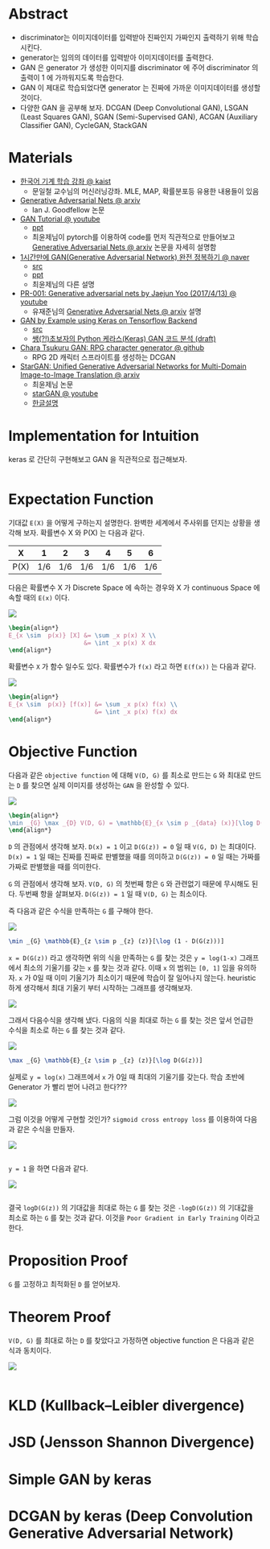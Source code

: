 # Abstract

- discriminator는 이미지데이터를 입력받아 진짜인지 가짜인지 출력하기
  위해 학습시킨다.
- generator는 임의의 데이터를 입력받아 이미지데이터를 출력한다. 
- GAN 은 generator 가 생성한 이미지를 discriminator 에 주어 
  discriminator 의 출력이  1 에 가까워지도록 학습한다.
- GAN 이 제대로 학습되었다면 generator 는 진짜에 가까운 이미지데이터를 
  생성할 것이다.
- 다양한 GAN 을 공부해 보자. DCGAN (Deep Convolutional GAN), LSGAN (Least Squares GAN), SGAN
  (Semi-Supervised GAN), ACGAN (Auxiliary Classifier GAN), CycleGAN, StackGAN

# Materials

- [한국어 기계 학습 강좌 @ kaist](https://aailab.kaist.ac.kr/xe2/page_GBex27/)
  - 문일철 교수님의 머신러닝강좌. MLE, MAP, 확률분포등 유용한 내용들이 있음
- [Generative Adversarial Nets @ arxiv](https://arxiv.org/pdf/1406.2661.pdf)
  - Ian J. Goodfellow 논문
- [GAN Tutorial @ youtube](https://www.youtube.com/watch?v=uQT464Ms6y8&index=1&list=RDuQT464Ms6y8)
  - [ppt](https://drive.google.com/file/d/0B377f9tIGAcwdVd1Z3dCX1lBTlE/view)
  - 최윤제님이 pytorch를 이용하여 code를 먼저 직관적으로 만들어보고 [Generative Adversarial Nets @ arxiv](https://arxiv.org/pdf/1406.2661.pdf) 논문을 자세히 설명함
- [1시간만에 GAN(Generative Adversarial Network) 완전 정복하기 @ naver](http://tv.naver.com/v/1947034)
  - [src](https://github.com/yunjey/pytorch-tutorial/blob/master/tutorials/03-advanced/generative_adversarial_network/main.py)
  - [ppt](https://www.slideshare.net/NaverEngineering/1-gangenerative-adversarial-network)
  - 최윤제님의 다른 설명
- [PR-001: Generative adversarial nets by Jaejun Yoo (2017/4/13) @ youtube](https://www.youtube.com/watch?v=L3hz57whyNw)
  - 유재준님의 [Generative Adversarial Nets @ arxiv](https://arxiv.org/pdf/1406.2661.pdf) 설명
- [GAN by Example using Keras on Tensorflow Backend](https://towardsdatascience.com/gan-by-example-using-keras-on-tensorflow-backend-1a6d515a60d0)
  - [src](https://github.com/roatienza/Deep-Learning-Experiments/blob/master/Experiments/Tensorflow/GAN/dcgan_mnist.py)
  - [쌩(?!)초보자의 Python 케라스(Keras) GAN 코드 분석 (draft)](http://leestation.tistory.com/776)
- [Chara Tsukuru GAN: RPG character generator @ github](https://github.com/almchung/chara-tsukuru-gan)
  - RPG 2D 캐릭터 스프라이트를 생성하는 DCGAN
- [StarGAN: Unified Generative Adversarial Networks for Multi-Domain Image-to-Image Translation @ arxiv](https://arxiv.org/abs/1711.09020)
  - 최윤제님 논문
  - [starGAN @ youtube](https://www.youtube.com/watch?v=D80h0MfaspA)
  - [한글설명](http://www.modulabs.co.kr/?module=file&act=procFileDownload&file_srl=20159&sid=16dcd07bb230645a7a9b9271ee6a04ac&module_srl=17958)
  
# Implementation for Intuition

keras 로 간단히 구현해보고 GAN 을 직관적으로 접근해보자.

```
```

# Expectation Function

기대값 `E(X)` 을 어떻게 구하는지 설명한다. 완벽한 세계에서 주사위를 던지는 상황을 생각해 보자. 확률변수 X 와 P(X) 는 다음과 같다.

| X | 1 | 2 | 3 | 4 | 5 | 6 |
|---|---|---|---|---|---|---|
| P(X) | 1/6 | 1/6 | 1/6 | 1/6 | 1/6 | 1/6 |

다음은 확률변수 X 가 Discrete Space 에 속하는 경우와 X 가 continuous Space 에 속할 때의 `E(x)` 이다.

![](exp_x_discrete.png)

```latex
\begin{align*}
E_{x \sim  p(x)} [X] &= \sum _x p(x) X \\
                     &= \int _x p(x) X dx
\end{align*}
```

확률변수 `X` 가 함수 일수도 있다. 확률변수가 `f(x)` 라고 하면 `E(f(x))` 는 다음과 같다.

![](exp_func_discrete.png)

```latex
\begin{align*}
E_{x \sim  p(x)} [f(x)] &= \sum _x p(x) f(x) \\
                        &= \int _x p(x) f(x) dx
\end{align*}
```

# Objective Function

다음과 같은 `objective function` 에 대해 `V(D, G)` 를 최소로 만드는 `G` 와 최대로 만드는 `D` 를 찾으면 실제 이미지를 생성하는 `GAN` 을 완성할 수 있다.

![](gan_objective_function.png)

```latex
\begin{align*}
\min _{G} \max _{D} V(D, G) = \mathbb{E}_{x \sim p _{data} (x)}[\log D(x)] + \mathbb{E}_{z \sim p _{z} (z)}[\log (1 - D(G(z)))]
\end{align*}
```

`D` 의 관점에서 생각해 보자. `D(x) = 1` 이고 `D(G(z)) = 0` 일 때 `V(G, D)` 는 최대이다. `D(x) = 1` 일 때는 진짜를 진짜로 판별했을 때를 의미하고 `D(G(z)) = 0` 일 때는 가짜를 가짜로 판별했을 때를 의미한다.

`G` 의 관점에서 생각해 보자. `V(D, G)` 의 첫번째 항은 `G` 와 관련없기 때문에 무시해도 된다. 두번째 항을 살펴보자. `D(G(z)) = 1` 일 때 `V(D, G)` 는 최소이다.

즉 다음과 같은 수식을 만족하는 `G` 를 구해야 한다.

![](gan_objective_eq_G.png)


```latex
\min _{G} \mathbb{E}_{z \sim p _{z} (z)}[\log (1 - D(G(z)))]
```

`x = D(G(z))` 라고 생각하면 위의 식을 만족하는 `G` 를 찾는 것은 `y = log(1-x)` 그래프에서 최소의 기울기를 갖는 `x` 를  찾는 것과 같다. 이때 `x` 의 범위는 `[0, 1]` 임을 유의하자. `x` 가 0일 때 이미 기울기가 최소이기 때문에 학습이 잘 일어나지 않는다. heuristic 하게 생각해서 최대 기울기 부터 시작하는 그래프를 생각해보자.

![](gan_graph_log_1-x.png)

그래서 다음수식을 생각해 냈다. 다음의 식을 최대로 하는 `G` 를 찾는 것은 앞서 언급한 수식을 최소로 하는 `G` 를 찾는 것과 같다.

![](gan_objective_eq_G_max.png)

```latex
\max _{G} \mathbb{E}_{z \sim p _{z} (z)}[\log D(G(z))]
```

 실제로 `y = log(x)` 그래프에서 `x` 가 0일 때 최대의 기울기를 갖는다. 학습 초반에 Generator 가 빨리 벋어 나려고 한다???

![](gan_graph_log_x.png)

그럼 이것을 어떻게 구현할 것인가? `sigmoid cross entropy loss` 를 이용하여 다음과 같은 수식을 만들자.

![](gan_sigmoid_cross_entropy_loss.png)

```latex
```

`y = 1` 을 하면 다음과 같다.


![](gan_sigmoid_cross_entropy_loss_y_1.png)

```latex
```

결국 `logD(G(z))` 의 기대값을 최대로 하는 `G` 를 찾는 것은 `-logD(G(z))` 의 기대값을 최소로 하는 `G` 를 찾는 것과 같다. 이것을 `Poor Gradient in Early Training` 이라고 한다.

# Proposition Proof

`G` 를 고정하고 최적화된 `D` 를 얻어보자.

# Theorem Proof

`V(D, G)` 를 최대로 하는 `D` 를 찾았다고 가정하면 objective function 은 다음과 같은 식과 동치이다.

![](gan_jsd_eq.png)

```latex
```

# KLD (Kullback–Leibler divergence)

# JSD (Jensson Shannon Divergence)

# Simple GAN by keras

# DCGAN by keras (Deep Convolution Generative Adversarial Network)

```py
```
